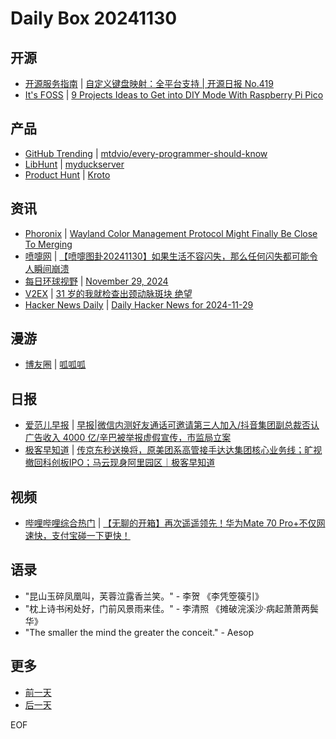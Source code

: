 # Daily Box 20241130

## 开源
- [开源服务指南](https://osguider.com/blog/) | [自定义键盘映射：全平台支持 | 开源日报 No.419](https://osguider.com/blog/post/daily/daily-419/)
- [It's FOSS](https://itsfoss.com/) | [9 Projects Ideas to Get into DIY Mode With Raspberry Pi Pico](https://itsfoss.com/raspberry-pi-pico-projects/)

## 产品
- [GitHub Trending](https://github.com/trending?since=daily) | [mtdvio/every-programmer-should-know](https://github.com/mtdvio/every-programmer-should-know)
- [LibHunt](https://www.libhunt.com/) | [myduckserver](https://www.libhunt.com/r/myduckserver)
- [Product Hunt](https://www.producthunt.com) | [Kroto ](https://www.producthunt.com/posts/kroto-3)

## 资讯
- [Phoronix](https://www.phoronix.com/) | [Wayland Color Management Protocol Might Finally Be Close To Merging](https://www.phoronix.com/news/Wayland-Color-Management-Nears)
- [喷嚏网](http://www.dapenti.com/blog/blog.asp?subjectid=70&name=xilei) | [【喷嚏图卦20241130】如果生活不容闪失，那么任何闪失都可能令人瞬间崩溃](http://www.dapenti.com/blog/more.asp?name=xilei&id=182755)
- [每日环球视野](https://idai.ly/) | [November 29, 2024](http://m.idai.ly/se/a193iG?1732809600)
- [V2EX](https://www.v2ex.com/) | [31 岁的我就检查出颈动脉斑块 绝望](https://www.v2ex.com/t/1093962)
- [Hacker News Daily](https://www.daemonology.net/hn-daily/) | [Daily Hacker News for 2024-11-29](https://www.daemonology.net/hn-daily/2024-11-29.html)

## 漫游
- [博友圈](https://www.boyouquan.com/home) | [呱呱呱](https://www.boyouquan.com/go?from=feed&link=https%3A%2F%2Fwww.xiangshitan.com%2Fpost%2F3364.html)

## 日报
- [爱范儿早报](https://www.ifanr.com/category/ifanrnews) | [早报|微信内测好友通话可邀请第三人加入/抖音集团副总裁否认广告收入 4000 亿/辛巴被举报虚假宣传，市监局立案](https://www.ifanr.com/1607663)
- [极客早知道](https://www.geekpark.net/column/74) | [传京东秒送换将，原美团系高管接手达达集团核心业务线；旷视撤回科创板IPO；马云现身阿里园区｜极客早知道](https://www.geekpark.net/news/343708)

## 视频
- [哔哩哔哩综合热门](https://www.bilibili.com/v/popular/all/) | [【无聊的开箱】再次遥遥领先！华为Mate 70 Pro+不仅网速快，支付宝碰一下更快！](https://b23.tv/BV1QGzHYQE53)

## 语录
- "昆山玉碎凤凰叫，芙蓉泣露香兰笑。" - 李贺 《李凭箜篌引》
- "枕上诗书闲处好，门前风景雨来佳。" - 李清照 《摊破浣溪沙·病起萧萧两鬓华》
- "The smaller the mind the greater the conceit." - Aesop

## 更多
- [前一天](daily-box-20241129.md)
- [后一天](daily-box-20241201.md)

EOF
